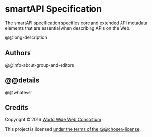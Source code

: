# smartAPI Specification

The smartAPI specification specifies core and extended API metadata elements that are essential when describing APIs on the Web.

@@long-description

## Authors

@@info-about-group-and-editors

## @@details

@@whatever

## Credits

Copyright © 2016 [World Wide Web Consortium](http://www.w3.org/)

This project is licensed [under the terms of the @@chosen-license](LICENSE.md).
